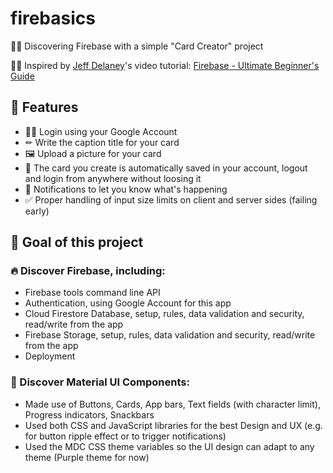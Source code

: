 # firebasics

🕵️‍♂️ Discovering Firebase with a simple "Card Creator" project

👨‍🏫 Inspired by [Jeff Delaney](https://fireship.io/)'s video tutorial: [Firebase - Ultimate Beginner's Guide](https://youtu.be/9kRgVxULbag)

## 🔮 Features

- 👨‍💼 Login using your Google Account
- ✏ Write the caption title for your card
- 🖼 Upload a picture for your card
- 💾 The card you create is automatically saved in your account, logout and login from anywhere without loosing it
- 💬 Notifications to let you know what's happening
- ✅ Proper handling of input size limits on client and server sides (failing early)

## 🎯 Goal of this project

### 🔥 Discover Firebase, including:

- Firebase tools command line API
- Authentication, using Google Account for this app
- Cloud Firestore Database, setup, rules, data validation and security, read/write from the app
- Firebase Storage, setup, rules, data validation and security, read/write from the app
- Deployment

### 🎨 Discover Material UI Components:

- Made use of Buttons, Cards, App bars, Text fields (with character limit), Progress indicators, Snackbars
- Used both CSS and JavaScript libraries for the best Design and UX (e.g. for button ripple effect or to trigger notifications)
- Used the MDC CSS theme variables so the UI design can adapt to any theme (Purple theme for now)

